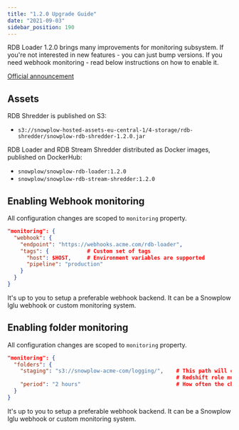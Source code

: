 ```yaml
---
title: "1.2.0 Upgrade Guide"
date: "2021-09-03"
sidebar_position: 190
---
```


RDB Loader 1.2.0 brings many improvements for monitoring subsystem. If you're not interested in new features - you can just bump versions. If you need webhook monitoring - read below instructions on how to enable it.

[Official announcement](https://discourse.snowplow.io/t/snowplow-rdb-loader-1-2-0-released/5571)

## Assets

RDB Shredder is published on S3:

- `s3://snowplow-hosted-assets-eu-central-1/4-storage/rdb-shredder/snowplow-rdb-shredder-1.2.0.jar`

RDB Loader and RDB Stream Shredder distributed as Docker images, published on DockerHub:

- `snowplow/snowplow-rdb-loader:1.2.0`
- `snowplow/snowplow-rdb-stream-shredder:1.2.0`

## Enabling Webhook monitoring

All configuration changes are scoped to `monitoring` property.

```json
"monitoring": {
  "webhook": {
    "endpoint": "https://webhooks.acme.com/rdb-loader",
    "tags": {            # Custom set of tags
      "host": $HOST,     # Environment variables are supported
      "pipeline": "production"
    }
  }
}
```

It's up to you to setup a preferable webhook backend. It can be a Snowplow Iglu webhook or custom monitoring system.

## Enabling folder monitoring

All configuration changes are scoped to `monitoring` property.

```json
"monitoring": {
  "folders": {
    "staging": "s3://snowplow-acme-com/logging/",    # This path will contain temporary files
                                                     # Redshift role must have an access for this folder
    "period": "2 hours"                              # How often the check should be performed
  }
}
```

It's up to you to setup a preferable webhook backend. It can be a Snowplow Iglu webhook or custom monitoring system.
